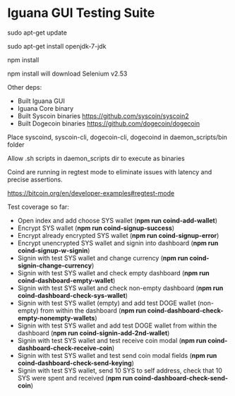 # Iguana GUI Testing Suite

sudo apt-get update

sudo apt-get install openjdk-7-jdk

npm install

npm install will download Selenium v2.53

Other deps:
- Built Iguana GUI
- Iguana Core binary
- Built Syscoin binaries https://github.com/syscoin/syscoin2
- Built Dogecoin binaries https://github.com/dogecoin/dogecoin

Place syscoind, syscoin-cli, dogecoin-cli, dogecoind in daemon_scripts/bin folder

Allow .sh scripts in daemon_scripts dir to execute as binaries

Coind are running in regtest mode to eliminate issues with latency and precise assertions.

https://bitcoin.org/en/developer-examples#regtest-mode

Test coverage so far:
- Open index and add choose SYS wallet (**npm run coind-add-wallet**)
- Encrypt SYS wallet (**npm run coind-signup-success**)
- Encrypt already encrypted SYS wallet (**npm run coind-signup-error**)
- Encrypt unencrypted SYS wallet and signin into dashboard (**npm run coind-signup-w-signin**)
- Signin with test SYS wallet and change currency (**npm run coind-signin-change-currency**)
- Signin with test SYS wallet and check empty dashboard (**npm run coind-dashboard-empty-wallet**)
- Signin with test SYS wallet and check non-empty dashboard (**npm run coind-dashboard-check-sys-wallet**)
- Signin with test SYS wallet (empty) and add test DOGE wallet (non-empty) from within the dashboard (**npm run coind-dashboard-check-empty-nonempty-wallets**)
- Signin with test SYS wallet and add test DOGE wallet from within the dashboard (**npm run coind-signin-add-2nd-wallet**)
- Signin with test SYS wallet and test receive coin modal (**npm run coind-dashboard-check-receive-coin**)
- Signin with test SYS wallet and test send coin modal fields (**npm run coind-dashboard-check-send-keying**)
- Signin with test SYS wallet, send 10 SYS to self address, check that 10 SYS were spent and received (**npm run coind-dashboard-check-send-coin**)